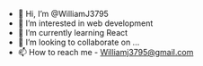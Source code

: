 - 👋 Hi, I’m @WilliamJ3795
- 👀 I’m interested in web development
- 🌱 I’m currently learning React
- 💞️ I’m looking to collaborate on ...
- 📫 How to reach me - Williamj3795@gmail.com

<!---
WilliamJ3795/WilliamJ3795 is a ✨ special ✨ repository because its `README.md` (this file) appears on your GitHub profile.
You can click the Preview link to take a look at your changes.
--->

